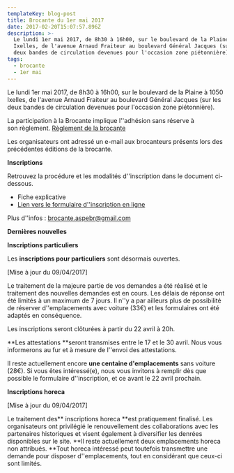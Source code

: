 ```yaml
---
templateKey: blog-post
title: Brocante du 1er mai 2017
date: 2017-02-20T15:07:57.896Z
description: >-
  Le lundi 1er mai 2017, de 8h30 à 16h00, sur le boulevard de la Plaine à 1050
  Ixelles, de l'avenue Arnaud Fraiteur au boulevard Général Jacques (sur les
  deux bandes de circulation devenues pour l'occasion zone piétonnière).
tags:
  - brocante
  - 1er mai
---
```

Le lundi 1er mai 2017, de 8h30 à 16h00, sur le boulevard de la Plaine à 1050 Ixelles, de l'avenue Arnaud Fraiteur au boulevard Général Jacques (sur les deux bandes de circulation devenues pour l'occasion zone piétonnière).

La participation à la Brocante implique l''adhésion sans réserve à son règlement. [Règlement de la brocante](img/Reglement_brocante_ASPEBr.pdf)

Les organisateurs ont adressé un e-mail aux brocanteurs présents lors des précédentes éditions de la brocante.

**Inscriptions**

Retrouvez la procédure et les modalités d''inscription dans le document ci-dessous.

* Fiche explicative
* [Lien vers le formulaire d''inscription en ligne](https://docs.google.com/forms/d/e/1FAIpQLScbFdfBxi_jKbT6RaNNa_-xh3o3NqczsIngenv_JQ3scGHJOQ/viewform) 

Plus d''infos : brocante.aspebr@gmail.com

**Dernières nouvelles**

**Inscriptions particuliers**

Les **inscriptions pour particuliers** sont désormais ouvertes. 

\[Mise à jour du 09/04/2017]

Le traitement de la majeure partie de vos demandes a été réalisé et le traitement des nouvelles demandes est en cours. Les délais de réponse ont été limités à un maximum de 7 jours. Il n''y a par ailleurs plus de possibilité de réserver d''emplacements avec voiture (33€) et les formulaires ont été adaptés en conséquence.

Les inscriptions seront clôturées à partir du 22 avril à 20h. 

**Les attestations **seront transmises entre le 17 et le 30 avril. Nous vous informerons au fur et à mesure de l''envoi des attestations.

Il reste actuellement encore **une centaine d'emplacements** sans voiture (28€). Si vous êtes intéressé(e), nous vous invitons à remplir dès que possible le formulaire d''inscription, et ce avant le 22 avril prochain.

**Inscriptions horeca**

\[Mise à jour du 09/04/2017]

Le traitement des** inscriptions horeca **est pratiquement finalisé. Les organisateurs ont privilégié le renouvellement des collaborations avec les partenaires historiques et visent également à diversifier les denrées disponibles sur le site. **Il reste actuellement deux emplacements horeca non attribués. **Tout horeca intéressé peut toutefois transmettre une demande pour disposer d''emplacements, tout en considérant que ceux-ci sont limités.
